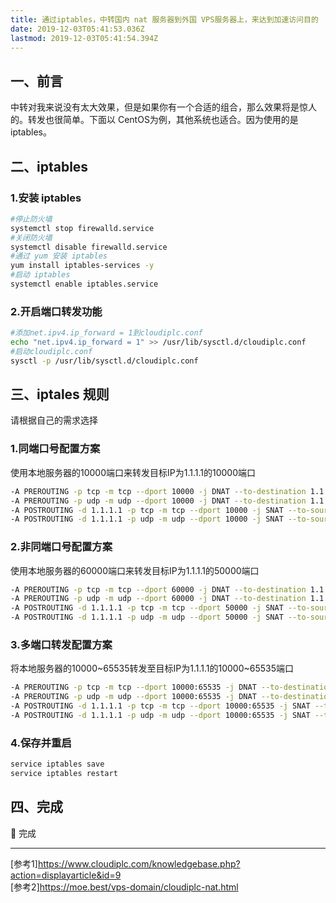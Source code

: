 ```yaml
---
title: 通过iptables，中转国内 nat 服务器到外国 VPS服务器上，来达到加速访问目的
date: 2019-12-03T05:41:53.036Z
lastmod: 2019-12-03T05:41:54.394Z
---
```


## 一、前言

中转对我来说没有太大效果，但是如果你有一个合适的组合，那么效果将是惊人的。转发也很简单。下面以 CentOS为例，其他系统也适合。因为使用的是iptables。

## 二、iptables
### 1.安装 iptables
```bash
#停止防火墙
systemctl stop firewalld.service
#关闭防火墙  
systemctl disable firewalld.service
#通过 yum 安装 iptables  
yum install iptables-services -y  
#启动 iptables
systemctl enable iptables.service  
```
### 2.开启端口转发功能

```bash
#添加net.ipv4.ip_forward = 1到cloudiplc.conf    
echo "net.ipv4.ip_forward = 1" >> /usr/lib/sysctl.d/cloudiplc.conf
#启动cloudiplc.conf
sysctl -p /usr/lib/sysctl.d/cloudiplc.conf
```
## 三、iptales 规则
请根据自己的需求选择
### 1.同端口号配置方案      
使用本地服务器的10000端口来转发目标IP为1.1.1.1的10000端口
```bash
-A PREROUTING -p tcp -m tcp --dport 10000 -j DNAT --to-destination 1.1.1.1
-A PREROUTING -p udp -m udp --dport 10000 -j DNAT --to-destination 1.1.1.1
-A POSTROUTING -d 1.1.1.1 -p tcp -m tcp --dport 10000 -j SNAT --to-source [本地服务器IP]
-A POSTROUTING -d 1.1.1.1 -p udp -m udp --dport 10000 -j SNAT --to-source [本地服务器IP]
```
### 2.非同端口号配置方案    
使用本地服务器的60000端口来转发目标IP为1.1.1.1的50000端口
```bash
-A PREROUTING -p tcp -m tcp --dport 60000 -j DNAT --to-destination 1.1.1.1:50000
-A PREROUTING -p udp -m udp --dport 60000 -j DNAT --to-destination 1.1.1.1:50000
-A POSTROUTING -d 1.1.1.1 -p tcp -m tcp --dport 50000 -j SNAT --to-source [本地服务器IP]
-A POSTROUTING -d 1.1.1.1 -p udp -m udp --dport 50000 -j SNAT --to-source [本地服务器IP]
```

### 3.多端口转发配置方案     
将本地服务器的10000~65535转发至目标IP为1.1.1.1的10000~65535端口
```bash
-A PREROUTING -p tcp -m tcp --dport 10000:65535 -j DNAT --to-destination 1.1.1.1
-A PREROUTING -p udp -m udp --dport 10000:65535 -j DNAT --to-destination 1.1.1.1
-A POSTROUTING -d 1.1.1.1 -p tcp -m tcp --dport 10000:65535 -j SNAT --to-source [本地服务器IP]
-A POSTROUTING -d 1.1.1.1 -p udp -m udp --dport 10000:65535 -j SNAT --to-source [本地服务器IP]
```
### 4.保存并重启

```bash
service iptables save
service iptables restart
```
## 四、完成 
​:tada:​ 完成

-----

[参考1]<https://www.cloudiplc.com/knowledgebase.php?action=displayarticle&id=9>   
[参考2]<https://moe.best/vps-domain/cloudiplc-nat.html>
